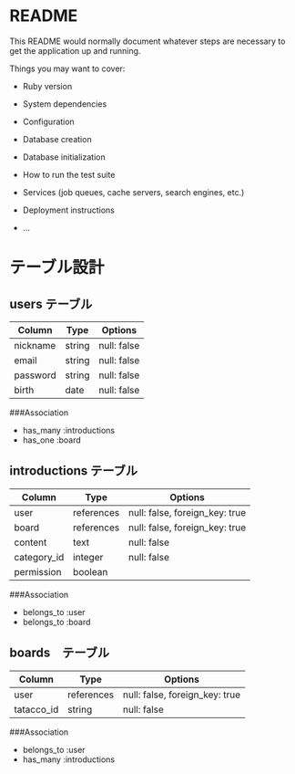 # README

This README would normally document whatever steps are necessary to get the
application up and running.

Things you may want to cover:

* Ruby version

* System dependencies

* Configuration

* Database creation

* Database initialization

* How to run the test suite

* Services (job queues, cache servers, search engines, etc.)

* Deployment instructions

* ...

# テーブル設計
 
## users テーブル

| Column        | Type | Options   |
|---------------|------|-----------|
| nickname      |string|null: false|
| email         |string|null: false|
| password      |string|null: false|
| birth         |date  |null: false|


###Association
- has_many :introductions
- has_one :board

## introductions テーブル

| Column     | Type   |  Options   |
|------------|--------|------------|
| user       |references|null: false, foreign_key: true |
| board      |references|null: false, foreign_key: true |
| content    |text    | null: false|
| category_id   |integer | null: false|
| permission  |boolean | |


###Association
- belongs_to :user
- belongs_to :board


## boards　テーブル

| Column     | Type    |   Options    |
|------------|---------|--------------|
| user       |references|null: false, foreign_key: true  |
|tatacco_id    |string|null: false|

###Association
- belongs_to :user
- has_many :introductions
